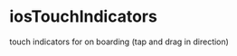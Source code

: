 iosTouchIndicators
==================

touch indicators for on boarding (tap and drag in direction)
